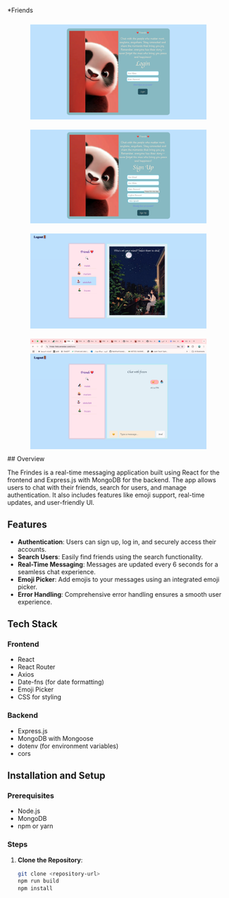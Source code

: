*Friends
<div align="center">
  <img src="client/src/assets/11.png" alt="Screenshot 1" width="400" style="margin: 10px;" />
  <img src="client/src/assets/1.png" alt="Screenshot 2" width="400" style="margin: 10px;" />
  <img src="client/src/assets/2.png" alt="Screenshot 3" width="400" style="margin: 10px;" />
  <img src="client/src/assets/3.png" alt="Screenshot 4" width="400" style="margin: 10px;" />
</div>
## Overview

The Frindes is a real-time messaging application built using React for the frontend and Express.js with MongoDB for the backend. The app allows users to chat with their friends, search for users, and manage authentication. It also includes features like emoji support, real-time updates, and user-friendly UI.

## Features

- **Authentication**: Users can sign up, log in, and securely access their accounts.
- **Search Users**: Easily find friends using the search functionality.
- **Real-Time Messaging**: Messages are updated every 6 seconds for a seamless chat experience.
- **Emoji Picker**: Add emojis to your messages using an integrated emoji picker.
- **Error Handling**: Comprehensive error handling ensures a smooth user experience.

## Tech Stack

### Frontend
- React
- React Router
- Axios
- Date-fns (for date formatting)
- Emoji Picker
- CSS for styling

### Backend
- Express.js
- MongoDB with Mongoose
- dotenv (for environment variables)
- cors

## Installation and Setup

### Prerequisites
- Node.js
- MongoDB
- npm or yarn

### Steps

1. **Clone the Repository**:
   ```bash
   git clone <repository-url>
   npm run build 
   npm install
